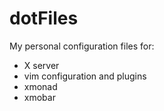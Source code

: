 dotFiles
========

My personal configuration files for:

 - X server
 - vim configuration and plugins
 - xmonad
 - xmobar

